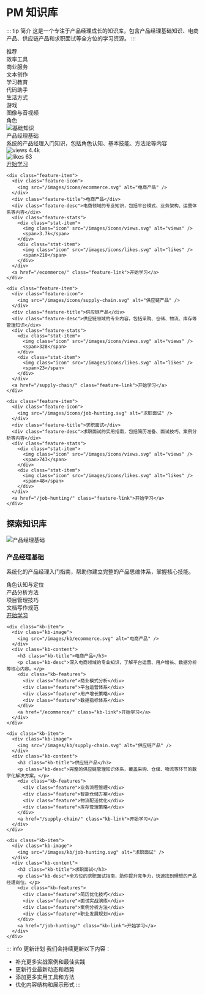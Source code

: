 # PM 知识库

::: tip 简介
这是一个专注于产品经理成长的知识库，包含产品经理基础知识、电商产品、供应链产品和求职面试等全方位的学习资源。
:::

<div class="category-tabs">
  <div class="tab-item active">推荐</div>
  <div class="tab-item">效率工具</div>
  <div class="tab-item">商业服务</div>
  <div class="tab-item">文本创作</div>
  <div class="tab-item">学习教育</div>
  <div class="tab-item">代码助手</div>
  <div class="tab-item">生活方式</div>
  <div class="tab-item">游戏</div>
  <div class="tab-item">图像与音视频</div>
  <div class="tab-item">角色</div>
</div>

<div class="home-features">
  <div class="features-grid">
    <div class="feature-item">
      <div class="feature-icon">
        <img src="/images/icons/basics.svg" alt="基础知识" />
      </div>
      <div class="feature-title">产品经理基础</div>
      <div class="feature-desc">系统的产品经理入门知识，包括角色认知、基本技能、方法论等内容</div>
      <div class="feature-stats">
        <div class="stat-item">
          <img class="icon" src="/images/icons/views.svg" alt="views" />
          <span>4.4k</span>
        </div>
        <div class="stat-item">
          <img class="icon" src="/images/icons/likes.svg" alt="likes" />
          <span>63</span>
        </div>
      </div>
      <a href="/pm-basics/" class="feature-link">开始学习</a>
    </div>

    <div class="feature-item">
      <div class="feature-icon">
        <img src="/images/icons/ecommerce.svg" alt="电商产品" />
      </div>
      <div class="feature-title">电商产品</div>
      <div class="feature-desc">电商领域的专业知识，包括平台模式、业务架构、运营体系等内容</div>
      <div class="feature-stats">
        <div class="stat-item">
          <img class="icon" src="/images/icons/views.svg" alt="views" />
          <span>3.7k</span>
        </div>
        <div class="stat-item">
          <img class="icon" src="/images/icons/likes.svg" alt="likes" />
          <span>210</span>
        </div>
      </div>
      <a href="/ecommerce/" class="feature-link">开始学习</a>
    </div>

    <div class="feature-item">
      <div class="feature-icon">
        <img src="/images/icons/supply-chain.svg" alt="供应链产品" />
      </div>
      <div class="feature-title">供应链产品</div>
      <div class="feature-desc">供应链领域的专业内容，包括采购、仓储、物流、库存等管理知识</div>
      <div class="feature-stats">
        <div class="stat-item">
          <img class="icon" src="/images/icons/views.svg" alt="views" />
          <span>328</span>
        </div>
        <div class="stat-item">
          <img class="icon" src="/images/icons/likes.svg" alt="likes" />
          <span>23</span>
        </div>
      </div>
      <a href="/supply-chain/" class="feature-link">开始学习</a>
    </div>

    <div class="feature-item">
      <div class="feature-icon">
        <img src="/images/icons/job-hunting.svg" alt="求职面试" />
      </div>
      <div class="feature-title">求职面试</div>
      <div class="feature-desc">求职面试的实用指南，包括简历准备、面试技巧、案例分析等内容</div>
      <div class="feature-stats">
        <div class="stat-item">
          <img class="icon" src="/images/icons/views.svg" alt="views" />
          <span>743</span>
        </div>
        <div class="stat-item">
          <img class="icon" src="/images/icons/likes.svg" alt="likes" />
          <span>48</span>
        </div>
      </div>
      <a href="/job-hunting/" class="feature-link">开始学习</a>
    </div>
  </div>
</div>

<div class="knowledge-section">
  <h2 class="section-title">探索知识库</h2>
  <div class="kb-container">
    <div class="kb-item">
      <div class="kb-image">
        <img src="/images/kb/pm-basics.svg" alt="产品经理基础" />
      </div>
      <div class="kb-content">
        <h3 class="kb-title">产品经理基础</h3>
        <p class="kb-desc">系统化的产品经理入门指南，帮助你建立完整的产品思维体系，掌握核心技能。</p>
        <div class="kb-features">
          <div class="feature">角色认知与定位</div>
          <div class="feature">产品分析方法</div>
          <div class="feature">项目管理技巧</div>
          <div class="feature">文档写作规范</div>
        </div>
        <a href="/pm-basics/" class="kb-link">开始学习</a>
      </div>
    </div>

    <div class="kb-item">
      <div class="kb-image">
        <img src="/images/kb/ecommerce.svg" alt="电商产品" />
      </div>
      <div class="kb-content">
        <h3 class="kb-title">电商产品</h3>
        <p class="kb-desc">深入电商领域的专业知识，了解平台运营、用户增长、数据分析等核心内容。</p>
        <div class="kb-features">
          <div class="feature">商业模式分析</div>
          <div class="feature">平台运营体系</div>
          <div class="feature">用户增长策略</div>
          <div class="feature">数据指标体系</div>
        </div>
        <a href="/ecommerce/" class="kb-link">开始学习</a>
      </div>
    </div>

    <div class="kb-item">
      <div class="kb-image">
        <img src="/images/kb/supply-chain.svg" alt="供应链产品" />
      </div>
      <div class="kb-content">
        <h3 class="kb-title">供应链产品</h3>
        <p class="kb-desc">完整的供应链管理知识体系，覆盖采购、仓储、物流等环节的数字化解决方案。</p>
        <div class="kb-features">
          <div class="feature">业务流程管理</div>
          <div class="feature">智能仓储方案</div>
          <div class="feature">物流配送优化</div>
          <div class="feature">库存管理策略</div>
        </div>
        <a href="/supply-chain/" class="kb-link">开始学习</a>
      </div>
    </div>

    <div class="kb-item">
      <div class="kb-image">
        <img src="/images/kb/job-hunting.svg" alt="求职面试" />
      </div>
      <div class="kb-content">
        <h3 class="kb-title">求职面试</h3>
        <p class="kb-desc">全方位的求职面试指南，助你提升竞争力，快速找到理想的产品经理岗位。</p>
        <div class="kb-features">
          <div class="feature">简历优化技巧</div>
          <div class="feature">面试实战演练</div>
          <div class="feature">案例分析方法</div>
          <div class="feature">职业发展规划</div>
        </div>
        <a href="/job-hunting/" class="kb-link">开始学习</a>
      </div>
    </div>
  </div>
</div>

::: info 更新计划
我们会持续更新以下内容：

- 补充更多实战案例和最佳实践
- 更新行业最新动态和趋势
- 添加更多实用工具和方法
- 优化内容结构和展示形式
:::
